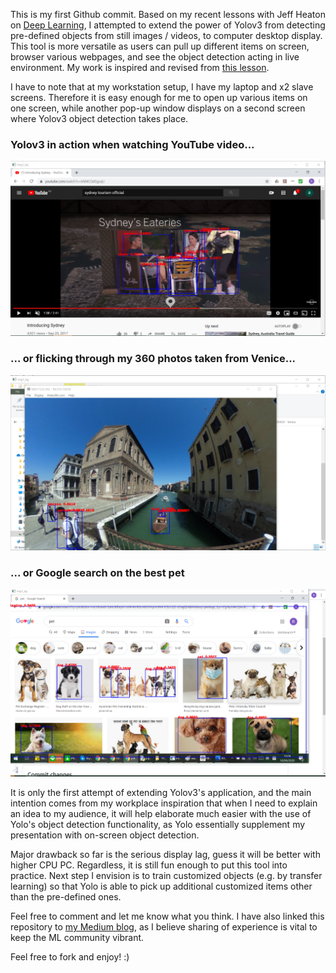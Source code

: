 This is my first Github commit. Based on my recent lessons with Jeff Heaton on [Deep Learning](https://github.com/jeffheaton/t81_558_deep_learning), I attempted to extend the power of Yolov3 from detecting pre-defined objects from still images / videos, to computer desktop display. This tool is more versatile as users can pull up different items on screen, browser various webpages, and see the object detection acting in live environment. My work is inspired and revised from [this lesson](https://github.com/jeffheaton/t81_558_deep_learning/blob/master/t81_558_class_06_5_yolo.ipynb).

I have to note that at my workstation setup, I have my laptop and x2 slave screens. Therefore it is easy enough for me to open up various items on one screen, while another pop-up window displays on a second screen where Yolov3 object detection takes place.

### Yolov3 in action when watching YouTube video...
![ODS stickers](https://github.com/lafilletterevolution/yolo-slave/blob/master/youtube.png)

### ... or flicking through my 360 photos taken from Venice...
![ODS stickers](https://github.com/lafilletterevolution/yolo-slave/blob/master/ricoh.png)

### ... or Google search on the best pet
![ODS stickers](https://github.com/lafilletterevolution/yolo-slave/blob/master/google.png)


It is only the first attempt of extending Yolov3's application, and the main intention comes from my workplace inspiration that when I need to explain an idea to my audience, it will help elaborate much easier with the use of Yolo's object detection functionality, as Yolo essentially supplement my presentation with on-screen object detection.

Major drawback so far is the serious display lag, guess it will be better with higher CPU PC. Regardless, it is still fun enough to put this tool into practice. Next step I envision is to train customized objects (e.g. by transfer learning) so that Yolo is able to pick up additional customized items other than the pre-defined ones.

Feel free to comment and let me know what you think. I have also linked this repository to [my Medium blog](https://medium.com/@lafilletterevolution), as I believe sharing of experience is vital to keep the ML community vibrant.

Feel free to fork and enjoy! :)

